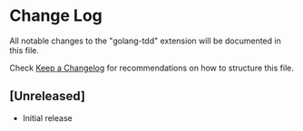 # Change Log
All notable changes to the "golang-tdd" extension will be documented in this file.

Check [Keep a Changelog](http://keepachangelog.com/) for recommendations on how to structure this file.

## [Unreleased]
- Initial release